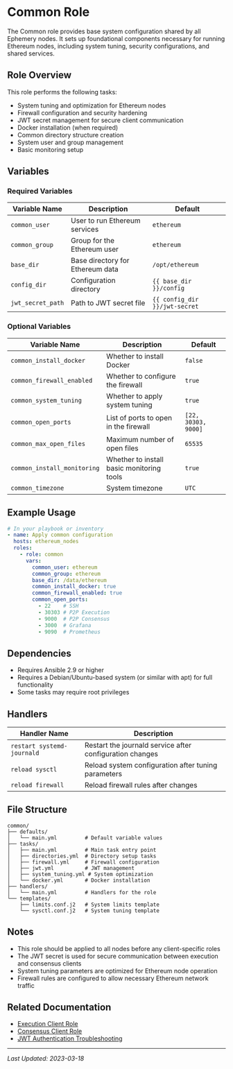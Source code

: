 # Common Role

The Common role provides base system configuration shared by all Ephemery nodes. It sets up foundational components necessary for running Ethereum nodes, including system tuning, security configurations, and shared services.

## Role Overview

This role performs the following tasks:

- System tuning and optimization for Ethereum nodes
- Firewall configuration and security hardening
- JWT secret management for secure client communication
- Docker installation (when required)
- Common directory structure creation
- System user and group management
- Basic monitoring setup

## Variables

### Required Variables

| Variable Name | Description | Default |
|---------------|-------------|---------|
| `common_user` | User to run Ethereum services | `ethereum` |
| `common_group` | Group for the Ethereum user | `ethereum` |
| `base_dir` | Base directory for Ethereum data | `/opt/ethereum` |
| `config_dir` | Configuration directory | `{{ base_dir }}/config` |
| `jwt_secret_path` | Path to JWT secret file | `{{ config_dir }}/jwt-secret` |

### Optional Variables

| Variable Name | Description | Default |
|---------------|-------------|---------|
| `common_install_docker` | Whether to install Docker | `false` |
| `common_firewall_enabled` | Whether to configure the firewall | `true` |
| `common_system_tuning` | Whether to apply system tuning | `true` |
| `common_open_ports` | List of ports to open in the firewall | `[22, 30303, 9000]` |
| `common_max_open_files` | Maximum number of open files | `65535` |
| `common_install_monitoring` | Whether to install basic monitoring tools | `true` |
| `common_timezone` | System timezone | `UTC` |

## Example Usage

```yaml
# In your playbook or inventory
- name: Apply common configuration
  hosts: ethereum_nodes
  roles:
    - role: common
      vars:
        common_user: ethereum
        common_group: ethereum
        base_dir: /data/ethereum
        common_install_docker: true
        common_firewall_enabled: true
        common_open_ports:
          - 22    # SSH
          - 30303 # P2P Execution
          - 9000  # P2P Consensus
          - 3000  # Grafana
          - 9090  # Prometheus
```

## Dependencies

- Requires Ansible 2.9 or higher
- Requires a Debian/Ubuntu-based system (or similar with apt) for full functionality
- Some tasks may require root privileges

## Handlers

| Handler Name | Description |
|--------------|-------------|
| `restart systemd-journald` | Restart the journald service after configuration changes |
| `reload sysctl` | Reload system configuration after tuning parameters |
| `reload firewall` | Reload firewall rules after changes |

## File Structure

```
common/
├── defaults/
│   └── main.yml         # Default variable values
├── tasks/
│   ├── main.yml         # Main task entry point
│   ├── directories.yml  # Directory setup tasks
│   ├── firewall.yml     # Firewall configuration
│   ├── jwt.yml          # JWT management
│   ├── system_tuning.yml # System optimization
│   └── docker.yml       # Docker installation
├── handlers/
│   └── main.yml         # Handlers for the role
└── templates/
    ├── limits.conf.j2   # System limits template
    └── sysctl.conf.j2   # System tuning template
```

## Notes

- This role should be applied to all nodes before any client-specific roles
- The JWT secret is used for secure communication between execution and consensus clients
- System tuning parameters are optimized for Ethereum node operation
- Firewall rules are configured to allow necessary Ethereum network traffic

## Related Documentation

- [Execution Client Role](execution_client.md)
- [Consensus Client Role](consensus_client.md)
- [JWT Authentication Troubleshooting](../troubleshooting/jwt_authentication.md)

---

*Last Updated: 2023-03-18*

